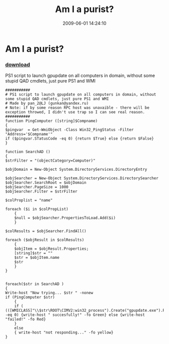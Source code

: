﻿---
pid:            1141
parent:         0
children:       
poster:         pan_2LJ
title:          Am I a purist?
date:           2009-06-01 14:24:10
description:    PS1 script to launch gpupdate on all computers in domain, without some stupid QAD cmdlets, just pure PS1 and WMI
format:         posh
---

# Am I a purist?

### [download](1141.ps1)  

PS1 script to launch gpupdate on all computers in domain, without some stupid QAD cmdlets, just pure PS1 and WMI

```posh
###########
# PS1 script to launch gpupdate on all computers in domain, without some stupid QAD cmdlets, just pure PS1 and WMI
# Made by pan_2@LJ (gunkan@yandex.ru)
# Note: if by some reason RPC host was unavaible - there will be exception throwed, I didn't use trap so I can see real reason.
###########
function PingComputer ([string]$Compname)
{
$pingvar  = Get-WmiObject -Class Win32_PingStatus -Filter "Address='$Compname'"
if ($pingvar.STatusCode -eq 0) {return $True} else {return $False}
}

function SearchAD ()
{
$strFilter = "(objectCategory=Computer)"

$objDomain = New-Object System.DirectoryServices.DirectoryEntry

$objSearcher = New-Object System.DirectoryServices.DirectorySearcher
$objSearcher.SearchRoot = $objDomain
$objSearcher.PageSize = 1000
$objSearcher.Filter = $strFilter

$colProplist = "name"

foreach ($i in $colPropList)
	{ 
	$null = $objSearcher.PropertiesToLoad.Add($i) 
	}

$colResults = $objSearcher.FindAll()

foreach ($objResult in $colResults)
	{
	$objItem = $objResult.Properties; 
	[string]$str = ""
	$str = $objItem.name
	$str
	}
}


foreach($str in SearchAD )
{
Write-host "Now trying... $str " -nonew
if (PingComputer $str)
	{
	if ( (([WMICLASS]"\\$str\ROOT\CIMV2:win32_process").Create("gpupdate.exe").ReturnValue) -eq 0) {write-host " succesfully!" -fo Green} else {write-host "failed!" -fo Red} 
	}
	else
	{ write-host "not responding..." -fo yellow}
}
```
